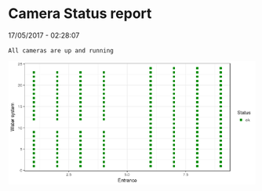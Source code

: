 Camera Status report
================
17/05/2017 - 02:28:07

    All cameras are up and running

![](camreport_files/figure-markdown_github/unnamed-chunk-2-1.png)
